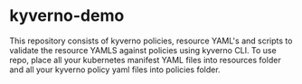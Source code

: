 # kyverno-demo

This repository consists of kyverno policies, resource YAML's and scripts to validate the resource YAMLS against policies using kyverno CLI.
To use repo, place all your kubernetes manifest YAML files into resources folder and all your kyverno policy yaml files into policies folder.

